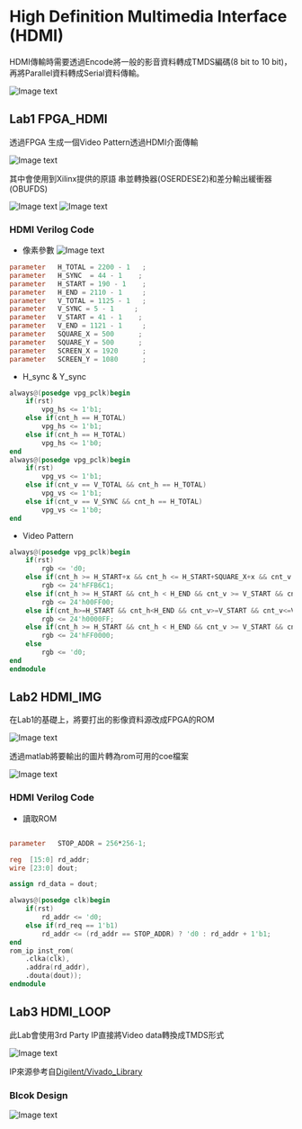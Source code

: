 # High Definition Multimedia Interface (HDMI)
HDMI傳輸時需要透過Encode將一般的影音資料轉成TMDS編碼(8 bit to 10 bit)，再將Parallel資料轉成Serial資料傳輸。

![Image text](https://github.com/WaysideVulcan/Protocol/blob/master/img/hdmi/hdmi_overview.png)

## Lab1 FPGA_HDMI
透過FPGA 生成一個Video Pattern透過HDMI介面傳輸

![Image text](https://github.com/WaysideVulcan/Protocol/blob/master/img/hdmi/Lab1_block.png)

其中會使用到Xilinx提供的原語 串並轉換器(OSERDESE2)和差分輸出緩衝器(OBUFDS)

![Image text](https://github.com/WaysideVulcan/Protocol/blob/master/img/hdmi/s2p.png)
![Image text](https://github.com/WaysideVulcan/Protocol/blob/master/img/hdmi/buffer.png)

### HDMI Verilog Code

* 像素參數
![Image text](https://github.com/WaysideVulcan/Protocol/blob/master/img/hdmi/input_parameter.png)

```verilog
parameter   H_TOTAL = 2200 - 1   ;
parameter   H_SYNC  = 44 - 1    ;
parameter   H_START = 190 - 1    ;
parameter   H_END = 2110 - 1     ;
parameter   V_TOTAL = 1125 - 1   ;
parameter   V_SYNC = 5 - 1     ;
parameter   V_START = 41 - 1    ;
parameter   V_END = 1121 - 1     ;
parameter   SQUARE_X = 500      ;
parameter   SQUARE_Y = 500      ;
parameter   SCREEN_X = 1920      ;
parameter   SCREEN_Y = 1080      ;
```

* H_sync & Y_sync

```verilog
always@(posedge vpg_pclk)begin
    if(rst)
        vpg_hs <= 1'b1;
    else if(cnt_h == H_TOTAL)
        vpg_hs <= 1'b1;
    else if(cnt_h == H_TOTAL)
        vpg_hs <= 1'b0;
end
always@(posedge vpg_pclk)begin
    if(rst)
        vpg_vs <= 1'b1;
    else if(cnt_v == V_TOTAL && cnt_h == H_TOTAL)
        vpg_vs <= 1'b1;
    else if(cnt_v == V_SYNC && cnt_h == H_TOTAL)
        vpg_vs <= 1'b0;
end
```
* Video Pattern

```verilog
always@(posedge vpg_pclk)begin
    if(rst)
        rgb <= 'd0;
    else if(cnt_h >= H_START+x && cnt_h <= H_START+SQUARE_X+x && cnt_v >= V_START+y && cnt_v <= V_START+SQUARE_Y+y)
        rgb <= 24'hFFB6C1;
    else if(cnt_h >= H_START && cnt_h < H_END && cnt_v >= V_START && cnt_v <= V_END && cnt_h[4:0] >= 'd20) 
        rgb <= 24'h00FF00;
    else if(cnt_h>=H_START && cnt_h<H_END && cnt_v>=V_START && cnt_v<=V_END && (cnt_h[4:0]>='d10 && cnt_h[2:0]<'d20))
        rgb <= 24'h0000FF;
    else if(cnt_h >= H_START && cnt_h < H_END && cnt_v >= V_START && cnt_v <= V_END && cnt_h[4:0] < 'd10) 
        rgb <= 24'hFF0000;
    else
        rgb <= 'd0;    
end
endmodule
```

## Lab2 HDMI_IMG
在Lab1的基礎上，將要打出的影像資料源改成FPGA的ROM

![Image text](https://github.com/WaysideVulcan/Protocol/blob/master/img/hdmi/Lab2_block.png)

透過matlab將要輸出的圖片轉為rom可用的coe檔案

![Image text](https://github.com/WaysideVulcan/Protocol/blob/master/img/hdmi/matlab.png)

### HDMI Verilog Code

* 讀取ROM

```verilog

parameter   STOP_ADDR = 256*256-1;

reg  [15:0] rd_addr;
wire [23:0] dout;

assign rd_data = dout;

always@(posedge clk)begin
    if(rst)
        rd_addr <= 'd0;
    else if(rd_req == 1'b1)
        rd_addr <= (rd_addr == STOP_ADDR) ? 'd0 : rd_addr + 1'b1;
end
rom_ip inst_rom(
    .clka(clk),
    .addra(rd_addr),
    .douta(dout));
endmodule
```

## Lab3 HDMI_LOOP

此Lab會使用3rd Party IP直接將Video data轉換成TMDS形式

![Image text](https://github.com/WaysideVulcan/Protocol/blob/master/img/hdmi/Lab3_block.png)

IP來源參考自[Digilent/Vivado_Library][1]

### Blcok Design

![Image text](https://github.com/WaysideVulcan/Protocol/blob/master/img/hdmi/IP_Block_Design.png)

[1]: https://github.com/Digilent/vivado-library
